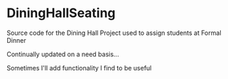 DiningHallSeating
=================

Source code for the Dining Hall Project used to assign students at Formal Dinner

Continually updated on a need basis...

Sometimes I'll add functionality I find to be useful
